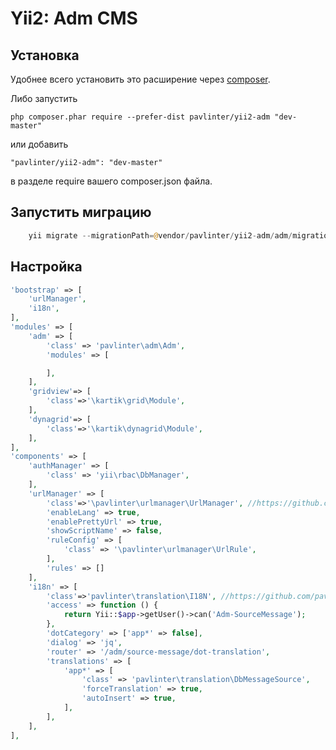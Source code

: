 Yii2: Adm CMS
================

Установка
------------
Удобнее всего установить это расширение через [composer](http://getcomposer.org/download/).

Либо запустить

```
php composer.phar require --prefer-dist pavlinter/yii2-adm "dev-master"
```

или добавить

```
"pavlinter/yii2-adm": "dev-master"
```

в разделе require вашего composer.json файла.


Запустить миграцию
-------------
```php
    yii migrate --migrationPath=@vendor/pavlinter/yii2-adm/adm/migrations
```

Настройка
-------------
```php
'bootstrap' => [
    'urlManager',
    'i18n',
],
'modules' => [
    'adm' => [
        'class' => 'pavlinter\adm\Adm',
        'modules' => [

        ],
    ],
    'gridview'=> [
        'class'=>'\kartik\grid\Module',
    ],
    'dynagrid'=> [
        'class'=>'\kartik\dynagrid\Module',
    ],
],
'components' => [
    'authManager' => [
        'class' => 'yii\rbac\DbManager',
    ],
    'urlManager' => [
        'class'=>'\pavlinter\urlmanager\UrlManager', //https://github.com/pavlinter/yii2-url-manager
        'enableLang' => true,
        'enablePrettyUrl' => true,
        'showScriptName' => false,
        'ruleConfig' => [
            'class' => '\pavlinter\urlmanager\UrlRule',
        ],
        'rules' => []
    ],
    'i18n' => [
        'class'=>'pavlinter\translation\I18N', //https://github.com/pavlinter/yii2-dot-translation
        'access' => function () {
            return Yii::$app->getUser()->can('Adm-SourceMessage');
        },
        'dotCategory' => ['app*' => false],
        'dialog' => 'jq',
        'router' => '/adm/source-message/dot-translation',
        'translations' => [
            'app*' => [
                'class' => 'pavlinter\translation\DbMessageSource',
                'forceTranslation' => true,
                'autoInsert' => true,
            ],
        ],
    ],
],
```
